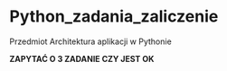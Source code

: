 # Python_zadania_zaliczenie
 Przedmiot Architektura aplikacji w Pythonie 

**ZAPYTAĆ O 3 ZADANIE CZY JEST OK**
